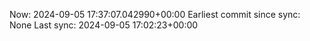 Now: 2024-09-05 17:37:07.042990+00:00 Earliest commit since sync: None Last sync: 2024-09-05 17:02:23+00:00
